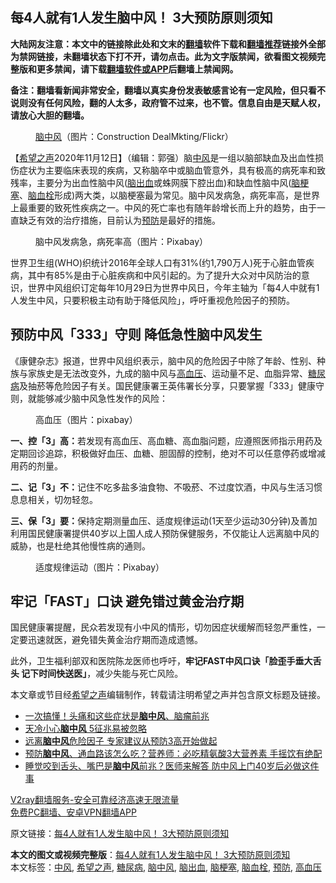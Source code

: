  <h2>每4人就有1人发生脑中风！ 3大预防原则须知</h2> <p class="notice"><b>大陆网友注意：本文中的链接除此处和文末的<a href="https://github.com/bannedbook/fanqiang" >翻墙</a>软件下载和<a href="https://github.com/killgcd/justmysocks/blob/master/README.md">翻墙推荐</a>链接外全部为禁网链接，未翻墙状态下打不开，请勿点击。此为文字版禁闻，欲看图文视频完整版和更多禁闻，请下载<a href="https://github.com/bannedbook/fanqiang">翻墙软件或APP</a>后翻墙上禁闻网。</p><p>备注：翻墙看新闻非常安全，翻墙以真实身份发表敏感言论有一定风险，但只看不说则没有任何风险，翻的人太多，政府管不过来，也不管。信息自由是天赋人权，请放心大胆的翻墙。</b></p>  <div class="entry"> <figure><figcaption><a href="https://www.bannedbook.org/bnews/tag/%E8%84%91%E4%B8%AD%E9%A3%8E/" class="st_tag internal_tag" rel="tag" title="标签 脑中风 下的日志">脑中风</a>（图片：Construction DealMkting/Flickr）</figcaption></figure> <p>【<span class='wp_keywordlink_affiliate'><a href="https://www.soundofhope.org" title="希望之声" target="_blank">希望之声</a></span>2020年11月12日】（编辑：郭强）脑<a href="https://www.bannedbook.org/bnews/tag/%E4%B8%AD%E9%A3%8E/" class="st_tag internal_tag" rel="tag" title="标签 中风 下的日志">中风</a>是一组以脑部缺血及出血性损伤症状为主要临床表现的疾病，又称脑卒中或脑血管意外，具有极高的病死率和致残率，主要分为出血性脑中风(<a href="https://www.bannedbook.org/bnews/tag/%E8%84%91%E5%87%BA%E8%A1%80/" class="st_tag internal_tag" rel="tag" title="标签 脑出血 下的日志">脑出血</a>或蛛网膜下腔出血)和缺血性脑中风(<a href="https://www.bannedbook.org/bnews/tag/%e8%84%91%e6%a2%97%e5%a1%9e/" class="st_tag internal_tag" rel="tag" title="标签 脑梗塞 下的日志">脑梗塞</a>、<a href="https://www.bannedbook.org/bnews/tag/%E8%84%91%E8%A1%80%E6%A0%93/" class="st_tag internal_tag" rel="tag" title="标签 脑血栓 下的日志">脑血栓</a>形成)两大类，以脑梗塞最为常见。脑中风发病急，病死率高，是世界上最重要的致死性疾病之一。中风的死亡率也有随年龄增长而上升的趋势，由于一直缺乏有效的治疗措施，目前认为<a href="https://www.bannedbook.org/bnews/tag/%E9%A2%84%E9%98%B2/" class="st_tag internal_tag" rel="tag" title="标签 预防 下的日志">预防</a>是最好的措施。</p> <figure><figcaption>脑中风发病急，病死率高（图片：Pixabay）</figcaption></figure> <p>世界卫生组(WHO)织统计2016年全球人口有31%(约1,790万人)死于心脏血管疾病，其中有85%是由于心脏疾病和中风引起的。为了提升大众对中风防治的意识，世界中风组织订定每年10月29日为世界中风日，今年主轴为「每4人中就有1人发生中风，只要积极主动有助于降低风险｣，呼吁重视危险因子的预防。</p> <h2>预防中风「333」守则 降低急性脑中风发生</h2> <p>《康健杂志》报道，世界中风组织表示，脑中风的危险因子中除了年龄、性别、种族与家族史是无法改变外，九成的脑中风与<a href="https://www.bannedbook.org/bnews/tag/%e9%ab%98%e8%a1%80%e5%8e%8b/" class="st_tag internal_tag" rel="tag" title="标签 高血压 下的日志">高血压</a>、运动量不足、血脂异常、<a href="https://www.bannedbook.org/bnews/tag/%e7%b3%96%e5%b0%bf%e7%97%85/" class="st_tag internal_tag" rel="tag" title="标签 糖尿病 下的日志">糖尿病</a>及抽菸等危险因子有关。国民健康署王英伟署长分享，只要掌握「333」健康守则，就能够减少脑中风急性发作的风险：</p>  <figure><figcaption>高血压（图片：pixabay）</figcaption></figure> <p><strong>一、控「3」高：</strong>若发现有高血压、高血糖、高血脂问题，应遵照医师指示用药及定期回诊追踪，积极做好血压、血糖、胆固醇的控制，绝对不可以任意停药或增减用药的剂量。</p> <p><strong>二、记「3」不：</strong>记住不吃多盐多油食物、不吸菸、不过度饮酒，中风与生活习惯息息相关，切勿轻忽。</p> <p><strong>三、保「3」要：</strong>保持定期测量血压、适度规律运动(1天至少运动30分钟)及善加利用国民健康署提供40岁以上国人成人预防保健服务，不仅能让人远离脑中风的威胁，也是杜绝其他慢性病的通则。</p>  <figure><figcaption>适度规律运动（图片：Pixabay）</figcaption></figure> <h2>牢记「FAST」口诀 避免错过黄金治疗期</h2> <p>国民健康署提醒，民众若发现有小中风的情形，切勿因症状缓解而轻忽严重性，一定要迅速就医，避免错失黄金治疗期而造成遗憾。</p> <p>此外，卫生福利部双和医院陈龙医师也呼吁，<strong>牢记FAST中风口诀「脸歪手垂大舌头 记下时间快送医」</strong>，减少失能与死亡风险。</p> <p>本文章或节目经<a href="https://www.bannedbook.org/bnews/tag/%e5%b8%8c%e6%9c%9b%e4%b9%8b%e5%a3%b0/" class="st_tag internal_tag" rel="tag" title="标签 希望之声 下的日志">希望之声</a>编辑制作，转载请注明希望之声并包含原文标题及链接。</p>  <ul class='op-related-articles' title='相关阅读'> <li><a href='https://www.bannedbook.org/bnews/comments/20201110/1429001.html' target='_blank'>一次搞懂！头痛和这些症状是<b>脑中风</b>、脑瘤前兆</a></li> <li><a href='https://www.bannedbook.org/bnews/health/20201110/1428751.html' target='_blank'>天冷小心<b>脑中风</b> 5征兆易被忽略</a></li> <li><a href='https://www.bannedbook.org/bnews/health/20201110/1428566.html' target='_blank'>远离<b>脑中风</b>危险因子 专家建议从预防3高开始做起</a></li> <li><a href='https://www.bannedbook.org/bnews/health/20201106/1426692.html' target='_blank'>预防<b>脑中风</b>、通血路该怎么吃？营养师：必吃精氨酸3大营养素 手摇饮有绝配</a></li> <li><a href='https://www.bannedbook.org/bnews/health/20201105/1426038.html' target='_blank'>睡觉咬到舌头、嘴巴是<b>脑中风</b>前兆？医师来解答 防中风上门40岁后必做这件事</a></li> </ul> <p class="texttj"> <a href="https://www.bannedbook.org/forum23/topic22702.html" target="_blank">V2ray翻墙服务-安全可靠经济高速无限流量</a><br/> <a href="https://github.com/bannedbook/fanqiang/wiki/%E7%A6%81%E9%97%BB%E7%BD%91%E5%AE%89%E5%8D%93%E7%BF%BB%E5%A2%99%E6%96%B0%E9%97%BBAPP" target="_blank">免费PC翻墙、安卓VPN翻墙APP</a></p><p>原文链接：<a class="src_link"  href="https://www.soundofhope.org/post/441688" target="_blank">每4人就有1人发生脑中风！ 3大预防原则须知</a></p><a name='sharetosocial'></a>       <div><b>本文的图文或视频完整版</b>：<a href='https://www.bannedbook.org/bnews/comments/20201112/1429960.html'>每4人就有1人发生脑中风！ 3大预防原则须知</a></div>  </div><!--END ENTRY--> <div class="postfooter"> <div>本文标签：<a href="https://www.bannedbook.org/bnews/tag/%E4%B8%AD%E9%A3%8E/" rel="tag">中风</a>, <a href="https://www.bannedbook.org/bnews/tag/%e5%b8%8c%e6%9c%9b%e4%b9%8b%e5%a3%b0/" rel="tag">希望之声</a>, <a href="https://www.bannedbook.org/bnews/tag/%e7%b3%96%e5%b0%bf%e7%97%85/" rel="tag">糖尿病</a>, <a href="https://www.bannedbook.org/bnews/tag/%E8%84%91%E4%B8%AD%E9%A3%8E/" rel="tag">脑中风</a>, <a href="https://www.bannedbook.org/bnews/tag/%E8%84%91%E5%87%BA%E8%A1%80/" rel="tag">脑出血</a>, <a href="https://www.bannedbook.org/bnews/tag/%e8%84%91%e6%a2%97%e5%a1%9e/" rel="tag">脑梗塞</a>, <a href="https://www.bannedbook.org/bnews/tag/%E8%84%91%E8%A1%80%E6%A0%93/" rel="tag">脑血栓</a>, <a href="https://www.bannedbook.org/bnews/tag/%E9%A2%84%E9%98%B2/" rel="tag">预防</a>, <a href="https://www.bannedbook.org/bnews/tag/%e9%ab%98%e8%a1%80%e5%8e%8b/" rel="tag">高血压</a></div>  </div><!--END POSTFOOTER--> 